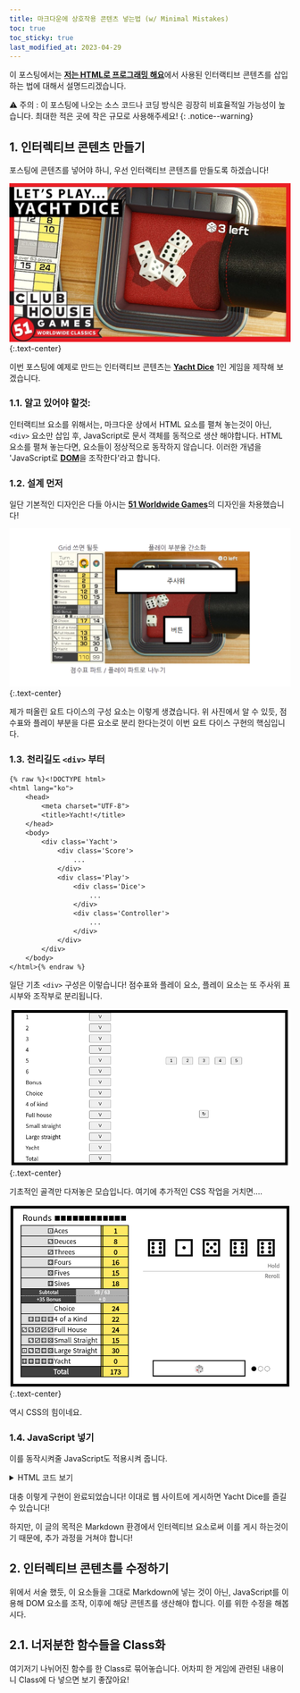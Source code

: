 ```yaml
---
title: 마크다운에 상호작용 콘텐츠 넣는법 (w/ Minimal Mistakes)
toc: true
toc_sticky: true
last_modified_at: 2023-04-29
---
```

이 포스팅에서는 [**저는 HTML로 프로그래밍 해요**](https://mojan3543.github.io/ProgrammingByHTML/)에서 사용된 인터랙티브 콘텐츠를 삽입 하는 법에 대해서 설명드리겠습니다.   
   
⚠ 주의 : 이 포스팅에 나오는 소스 코드나 코딩 방식은 굉장히 비효율적일 가능성이 높습니다. 최대한 적은 곳에 작은 규모로 사용해주세요!
{: .notice--warning}    
## 1. 인터렉티브 콘텐츠 만들기
포스팅에 콘텐츠를 넣어야 하니, 우선 인터랙티브 콘텐츠를 만들도록 하겠습니다!   
   
![YachtDice](https://github.com/MOJAN3543/MOJAN3543.github.io/blob/main/_posts/MarkdownInteraction/Yachtdice.jpg?raw=true"YachtDice") 
{:.text-center}

이번 포스팅에 예제로 만드는 인터랙티브 콘텐츠는 [**Yacht Dice**](https://en.wikipedia.org/wiki/Yacht_(dice_game)) 1인 게임을 제작해 보겠습니다.

### 1.1. 알고 있어야 할것:
인터랙티브 요소를 위해서는, 마크다운 상에서 HTML 요소를 펼쳐 놓는것이 아닌, `<div>` 요소만 삽입 후, JavaScript로 문서 객체를 동적으로 생산 해야합니다. HTML 요소를 펼쳐 놓는다면, 요소들이 정상적으로 동작하지 않습니다. 이러한 개념을 'JavaScript로 [**DOM**](https://developer.mozilla.org/ko/docs/Web/API/Document_Object_Model/Introduction)을 조작한다'라고 합니다.  

### 1.2. 설계 먼저
일단 기본적인 디자인은 다들 아시는 [**51 Worldwide Games**](https://store.nintendo.co.kr/70010000029718)의 디자인을 차용했습니다!   
   
![MentalModel](https://github.com/MOJAN3543/MOJAN3543.github.io/blob/main/_posts/MarkdownInteraction/MentelModel.png?raw=true"MentalModel") 
{:.text-center} 

제가 떠올린 요트 다이스의 구성 요소는 이렇게 생겼습니다. 위 사진에서 알 수 있듯, 점수표와 플레이 부분을 다른 요소로 분리 한다는것이 이번 요트 다이스 구현의 핵심입니다.

### 1.3. 천리길도 `<div>` 부터
```
{% raw %}<!DOCTYPE html>
<html lang="ko">
	<head>
		<meta charset="UTF-8">
		<title>Yacht!</title>
	</head>
	<body>
		<div class='Yacht'>
			<div class='Score'>
				...
			</div>
			<div class='Play'>
				<div class='Dice'>
					...
				</div>
				<div class='Controller'>
					...
				</div>
			</div>
		</div>
	</body>
</html>{% endraw %}
```
일단 기초 `<div>` 구성은 이렇습니다! 점수표와 플레이 요소, 플레이 요소는 또 주사위 표시부와 조작부로 분리됩니다.  
  
![NoCSS](https://github.com/MOJAN3543/MOJAN3543.github.io/blob/main/_posts/MarkdownInteraction/NoCSS.png?raw=true "NoCSS") 
{:.text-center} 

기초적인 골격만 다져놓은 모습입니다. 여기에 추가적인 CSS 작업을 거치면....

![WithCSS](https://github.com/MOJAN3543/MOJAN3543.github.io/blob/main/_posts/MarkdownInteraction/WithCSS.png?raw=true "WithCSS") 
{:.text-center} 
 
역시 CSS의 힘이네요.   

### 1.4. JavaScript 넣기
이를 동작시켜줄 JavaScript도 적용시켜 줍니다.
<details>
<summary>HTML 코드 보기</summary>
<div markdown="1">

```
{% raw %}<!DOCTYPE html>
<html lang="ko">
	<head>
		<meta charset="UTF-8">
		<link rel="stylesheet" href="style.css">
		<link href="https://fonts.googleapis.com/css2?family=Noto+Sans+KR&display=swap" rel="stylesheet">
		<title>Yacht!</title>
		<script>
			function Reroll(){
				let DiceList = document.querySelectorAll('div.Dice > div');
				let RerollDiceCount = 0;
				for(let index=0; index<5; index++)
					RerollDiceCount += DiceList[index].classList.contains("Reroll") ? 1 : 0;
				if(RerollCount != 3 && RerollDiceCount){
					const DiceDict = {1: '⚀', 2:'⚁', 3:'⚂', 4:'⚃', 5:'⚄', 6:'⚅'};
					let DiceResult = [];
					for(let index=0; index<5; index++){
						DiceResult.push(Math.floor((Math.random()*6+1)));
					}
					for(let index=0; index<5; index++){
						if(DiceList[index].classList.contains("Reroll")){
							DiceList[index].innerHTML = DiceDict[DiceResult[index]];
							DiceRotate(index);
						}
					}
					RerollUncheck();
					UpdateScoreTable();
					RerollCountUp();
				}
			}
			function DiceEval(){
				const DiceDict = {'⚀':1, '⚁':2, '⚂':3, '⚃':4, '⚄':5, '⚅':6};
				let DiceList = document.querySelectorAll('div.Dice > div');
				let DiceResult = [0, 0, 0, 0, 0, 0];
				let EvalList = [];
				for(let index=0; index<5; index++)
					DiceResult[DiceDict[DiceList[index].innerHTML]-1]++;
				for(let index=0; index<6; index++) // Aces ~ Sixes
					EvalList.push(DiceResult[index]*(index+1));
				EvalList.push(EvalList.slice(0, 6).reduce(function add(sum, currValue){return sum+currValue;}, 0)); // Choice
				EvalList.push(DiceResult.includes(4)||DiceResult.includes(5) ? EvalList[6] : 0); // 4 of a Kind
				EvalList.push(DiceResult.includes(2)&&DiceResult.includes(3) ? EvalList[6] : 0); // Full House
				let DiceBoolList = [];
				for(let index=0; index<6; index++)
					DiceBoolList.push(!!DiceResult[index] ? 1 : 0);
				EvalList.push(JSON.stringify(DiceBoolList.slice(0, 4)) === "[1,1,1,1]"||JSON.stringify(DiceBoolList.slice(1, 5)) === "[1,1,1,1]"||JSON.stringify(DiceBoolList.slice(2, 6)) === "[1,1,1,1]" ? 15 : 0); // Small Straight;
				EvalList.push(JSON.stringify(DiceResult) === "[0,1,1,1,1,1]" || JSON.stringify(DiceResult) === "[1,1,1,1,1,0]" ? 30 : 0); // Large Straight;
				EvalList.push(DiceResult.includes(5) ? 50 : 0); // Yacht
				return EvalList;
			}
			function UpdateScoreTable(){
				let ScoreList = document.querySelectorAll('div.ScoreElement');
				let EvalList = DiceEval();
				for(let index=0; index<12; index++)
					if(!ScoreList[index].classList.contains('Fixed') && !ScoreList[index].classList.contains('Bonus'))
						ScoreList[index].querySelector('button').innerHTML = EvalList[index];
			}
			function UpdateTotal(){
				let Sum = 0;
				let AcetoSixCount = 0;
				let ScoreList = document.querySelectorAll('div.ScoreElement');
				let Bonus = document.querySelectorAll('div.Bonus > div');
				for(let index=0; index<12; index++){
					if(ScoreList[index].classList.contains('Fixed')){
						Sum += Number(ScoreList[index].querySelector('button').innerHTML);
						if(index <= 5)
							AcetoSixCount++;
					}
					if(index == 5){
						Bonus[0].innerHTML = Sum + ' / 63';
						if(Sum>=63){
							Bonus[1].innerHTML = "+ 35";
							Sum += 35;
						}
						else if(AcetoSixCount == 6)
							Bonus[1].innerHTML = "+ 0";
					}
					else if(index == 11)
						ScoreList[12].querySelector('button').innerHTML = Sum;
				}
			}
			function RoundCountUp(){
				let Counter = document.querySelectorAll('div.Round > div')[1];
				RoundCount++;
				if(RoundCount != 13)
					Counter.innerHTML = '■'.repeat(RoundCount) + '□'.repeat(12-RoundCount);
			}
			function RerollCountUp(){
				let Counter = document.querySelector('div.Controller > div');
				RerollCount++;
				Counter.innerHTML = '● '.repeat(RerollCount) + '○ '.repeat(3-RerollCount);
			}
			function RerollUncheck(){
				let DiceList = document.querySelectorAll('div.Dice > div');
				for(let index=0; index<5; index++){
					if(DiceList[index].classList.contains('Reroll')){
						DiceList[index].classList.remove('Reroll');
						DiceList[index].animate({transform: 'translate(0, -10rem)'}, {duration: 500, easing: 'ease', fill: 'forwards'});
					}
				}
			}
			function QuickReroll(){
				let DiceList = document.querySelectorAll('div.Dice > div');
				for(let index=0; index<5; index++){
					DiceList[index].classList.add('Reroll');
					DiceList[index].animate({transform: 'translate(0, 20rem)'}, {duration: 400, easing: 'ease', fill: 'forwards'});
					DiceList[index].animate({transform: 'translate(0, 0)'}, {duration: 2400, easing: 'ease-out', fill: 'forwards'});
				}
			}
			function RerollToggle(index){
				if(RerollCount != 3){
					let DiceList = document.querySelectorAll('div.Dice > div');
					if(DiceList[index].classList.contains('Reroll')){
						DiceList[index].classList.remove('Reroll');
						DiceList[index].animate({transform: 'translate(0, -10rem)'}, {duration: 500, easing: 'ease', fill: 'forwards'});
					}
					else{
						DiceList[index].classList.add('Reroll');
						DiceList[index].animate({transform: 'translate(0, 0)'}, {duration: 500, easing: 'ease', fill: 'forwards'});
					}
				}
			}
			function ScoreCheck(index){
				let ScoreList = document.querySelectorAll('div.ScoreElement');
				if(!ScoreList[index].classList.contains('Fixed')){
					ScoreList[index].classList.add('Fixed');
					NewRound();
				}
			}
			function NewRound(){
				RerollCount = 0;
				UpdateTotal();
				RoundCountUp();
				if(RoundCount==13){
					RerollCount = 3;
					let Resetbutton = document.querySelector('div.Controller > button');
					Resetbutton.innerHTML = "Game Over : Restart";
					Resetbutton.onclick = Reset;
				}
				else{
					QuickReroll();
					Reroll();
				}
			}
			function Reset(){
				RerollCount = 0;
				RoundCount = 0;
				let ScoreList = document.querySelectorAll('div.ScoreElement');
				let Bonus = document.querySelectorAll('div.Bonus > div');
				let Resetbutton = document.querySelector('div.Controller > button');
				Resetbutton.innerHTML = "🎲";
				Resetbutton.onclick = Reroll;
				for(let index=0; index<12; index++){
					if(ScoreList[index].classList.contains('Fixed'))
						ScoreList[index].classList.remove('Fixed');
					ScoreList[index].querySelector('button').innerHTML = '';
				}
				Bonus[0].innerHTML = '0 / 63';
				Bonus[1].innerHTML = '';
				ScoreList[12].querySelector('button').innerHTML = '';
				NewRound();
			}
			function DiceRotate(index){
				let DiceList = document.querySelectorAll('div.Dice > div');
				let TurnRandom = Math.round(Math.random());
				if(TurnRandom)
					DiceList[index].animate([{transform: 'rotate(0deg)'}, {transform: 'rotate(2160deg)'}], {duration: 1000, easing: 'linear', fill: 'both'});
				else
					DiceList[index].animate([{transform: 'rotate(0deg)'}, {transform: 'rotate(-2160deg)'}], {duration: 1000, easing: 'linear', fill: 'both'});
			}
			let RerollCount = 0;
			let RoundCount = 0;
		</script>
	</head>
	<body onload="NewRound()">
		<div class='Yacht'>
			<div class='Score'>
				<div class='Round'>
					<div>
						Rounds
					</div>
					<div>
						□□□□□□□□□□□□
					</div>
				</div>
				<div class='ScoreElement' onclick="ScoreCheck(0)">
					<div class="DiceMark">
						⚀
					</div>
					Aces
					<button>
						
					</button>
				</div>
				<div class='ScoreElement' onclick="ScoreCheck(1)">
					<div class="DiceMark">
						⚁
					</div>
					Deuces
					<button>
						
					</button>
				</div>
				<div class='ScoreElement' onclick="ScoreCheck(2)">
					<div class="DiceMark">
						⚂
					</div>
					Threes
					<button>
						
					</button>
				</div>
				<div class='ScoreElement' onclick="ScoreCheck(3)">
					<div class="DiceMark">
						⚃
					</div>
					Fours
					<button>
						
					</button>
				</div>
				<div class='ScoreElement' onclick="ScoreCheck(4)">
					<div class="DiceMark">
						⚄
					</div>
					Fives
					<button>
						
					</button>
				</div>
				<div class='ScoreElement' onclick="ScoreCheck(5)">
					<div class="DiceMark">
						⚅
					</div>
					Sixes
					<button>
						
					</button>
				</div>
				<div class='Bonus'>
					Subtotal
					<div>
						0 / 63
					</div>
				</div>
				<div class='Bonus'>
					+35 Bonus
					<div>
						
					</div>
				</div>
				<div class='ScoreElement' onclick="ScoreCheck(6)">
					<div class="DiceMark">
						
					</div>
					Choice
					<button>
						
					</button>
				</div>
				<div class='ScoreElement' onclick="ScoreCheck(7)">
					<div class="DiceMark">
						⚃⚃⚃⚃
					</div>
					4 of a Kind
					<button>
						
					</button>
				</div>
				<div class='ScoreElement' onclick="ScoreCheck(8)">
					<div class="DiceMark">
						⚁⚁⚂⚂⚂
					</div>
					Full House
					<button>
						
					</button>
				</div>
				<div class='ScoreElement' onclick="ScoreCheck(9)">
					<div class="DiceMark">
						⚁⚂⚃⚄
					</div>
					Small Straight
					<button>
						
					</button>
				</div>
				<div class='ScoreElement' onclick="ScoreCheck(10)">
					<div class="DiceMark">
						⚀⚁⚂⚃⚄
					</div>
					Large Straight
					<button>
						
					</button>
				</div>
				<div class='ScoreElement' onclick="ScoreCheck(11)">
					<div class="DiceMark">
						⚅⚅⚅⚅⚅
					</div>
					Yacht
					<button>
						
					</button>
				</div>
				<div class='ScoreElement Total'>
					Total
					<button>
						
					</button>
				</div>
			</div>
			<div class='Play'>
				<div class='Dice'>
					<div class='Reroll' onclick='RerollToggle(0)'>
						⚀
					</div>
					<div class='Reroll' onclick='RerollToggle(1)'>
						⚀
					</div>
					<div class='Reroll' onclick='RerollToggle(2)'>
						⚀
					</div>
					<div class='Reroll' onclick='RerollToggle(3)'>
						⚀
					</div>
					<div class='Reroll' onclick='RerollToggle(4)'>
						⚀
					</div>
				</div>
				<div class='Line'>
					<div>
						Hold
					</div>
					<div>
						Reroll
					</div>
				</div>
				<div class='Controller'>
					<button onclick='Reroll()'>
						🎲
					</button>
					<div>
						○ ○ ○
					</div>
				</div>
			</div>
		</div>
	</body>
</html>{% endraw %}
```
</div>
</details>

대충 이렇게 구현이 완료되었습니다! 이대로 웹 사이트에 게시하면 Yacht Dice를 즐길 수 있습니다!   
  
하지만, 이 글의 목적은 Markdown 환경에서 인터렉티브 요소로써 이를 게시 하는것이기 때문에, 추가 과정을 거쳐야 합니다!
	
## 2. 인터렉티브 콘텐츠를 수정하기
위에서 서술 했듯, 이 요소들을 그대로 Markdown에 넣는 것이 아닌, JavaScript를 이용해 DOM 요소를 조작, 이후에 해당 콘텐츠를 생산해야 합니다. 이를 위한 수정을 해봅시다.
	
## 2.1. 너저분한 함수들을 Class화
여기저기 나뉘어진 함수를 한 Class로 묶어놓습니다. 어차피 한 게임에 관련된 내용이니 Class에 다 넣으면 보기 좋잖아요!
